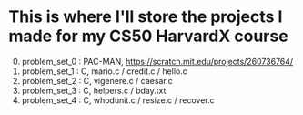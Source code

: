 
# This is where I'll store the projects I made for my CS50 HarvardX course

  0. problem_set_0 : PAC-MAN,   https://scratch.mit.edu/projects/260736764/ 
  1. problem_set_1 : C, mario.c / credit.c / hello.c
  2. problem_set_2 : C, vigenere.c / caesar.c
  3. problem_set_3 : C, helpers.c / bday.txt 
  4. problem_set_4 : C, whodunit.c / resize.c / recover.c

